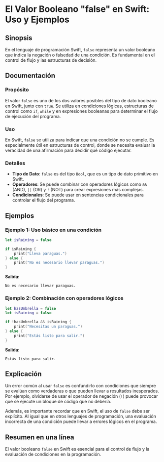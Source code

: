 <!--
Meta Description: # El Valor Booleano "false" en Swift: Uso y Ejemplos ## Sinopsis En el lenguaje de programación Swift, `false` representa un valor booleano que indica...
Meta Keywords: false, swift, que, para, una
-->

# El Valor Booleano "false" en Swift: Uso y Ejemplos

## Sinopsis
En el lenguaje de programación Swift, `false` representa un valor booleano que indica la negación o falsedad de una condición. Es fundamental en el control de flujo y las estructuras de decisión.

## Documentación
### Propósito
El valor `false` es uno de los dos valores posibles del tipo de dato booleano en Swift, junto con `true`. Se utiliza en condiciones lógicas, estructuras de control como `if`, `while` y en expresiones booleanas para determinar el flujo de ejecución del programa.

### Uso
En Swift, `false` se utiliza para indicar que una condición no se cumple. Es especialmente útil en estructuras de control, donde se necesita evaluar la veracidad de una afirmación para decidir qué código ejecutar. 

### Detalles
- **Tipo de Dato**: `false` es del tipo `Bool`, que es un tipo de dato primitivo en Swift.
- **Operadores**: Se puede combinar con operadores lógicos como `&&` (AND), `||` (OR) y `!` (NOT) para crear expresiones más complejas.
- **Condicionales**: Se puede usar en sentencias condicionales para controlar el flujo del programa.

## Ejemplos
### Ejemplo 1: Uso básico en una condición
```swift
let isRaining = false

if isRaining {
    print("Lleva paraguas.")
} else {
    print("No es necesario llevar paraguas.")
}
```
**Salida:**
```
No es necesario llevar paraguas.
```

### Ejemplo 2: Combinación con operadores lógicos
```swift
let hasUmbrella = false
let isRaining = false

if !hasUmbrella && isRaining {
    print("Necesitas un paraguas.")
} else {
    print("Estás listo para salir.")
}
```
**Salida:**
```
Estás listo para salir.
```

## Explicación
Un error común al usar `false` es confundirlo con condiciones que siempre se evalúan como verdaderas o que pueden llevar a resultados inesperados. Por ejemplo, olvidarse de usar el operador de negación (`!`) puede provocar que se ejecute un bloque de código que no debería.

Además, es importante recordar que en Swift, el uso de `false` debe ser explícito. Al igual que en otros lenguajes de programación, una evaluación incorrecta de una condición puede llevar a errores lógicos en el programa.

## Resumen en una línea
El valor booleano `false` en Swift es esencial para el control de flujo y la evaluación de condiciones en la programación.